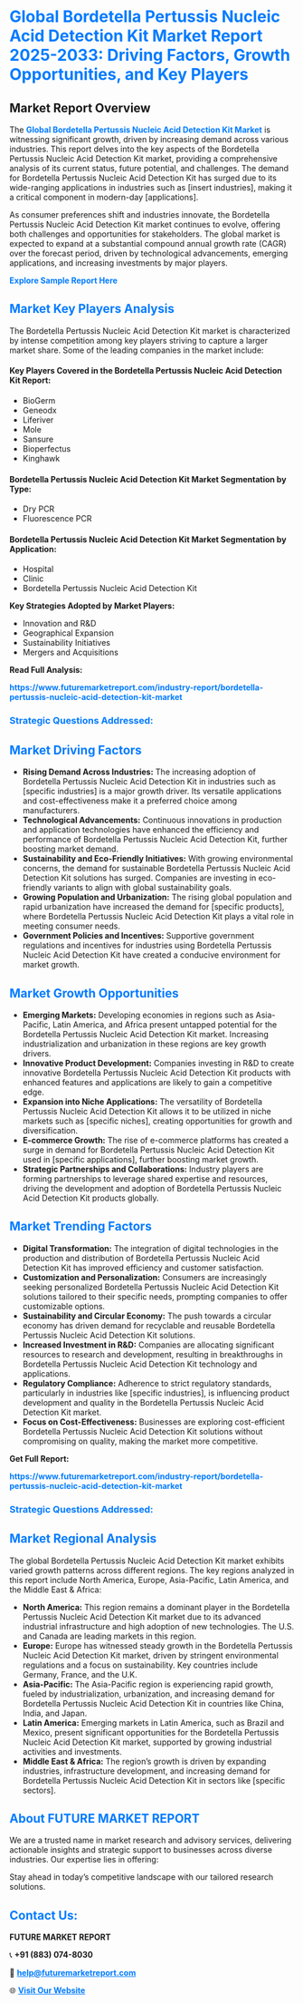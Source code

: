 <h1 style="color: #007BFF;">Global Bordetella Pertussis Nucleic Acid Detection Kit Market Report 2025-2033: Driving Factors, Growth Opportunities, and Key Players</h1>

<section id="overview">
<h2>Market Report Overview</h2>
<p>The <a href="https://www.futuremarketreport.com/industry-report/bordetella-pertussis-nucleic-acid-detection-kit-market" style="color: #007BFF; text-decoration: none;"><strong>Global Bordetella Pertussis Nucleic Acid Detection Kit Market</strong></a> is witnessing significant growth, driven by increasing demand across various industries. This report delves into the key aspects of the Bordetella Pertussis Nucleic Acid Detection Kit market, providing a comprehensive analysis of its current status, future potential, and challenges. The demand for Bordetella Pertussis Nucleic Acid Detection Kit has surged due to its wide-ranging applications in industries such as [insert industries], making it a critical component in modern-day [applications].</p>
<p>As consumer preferences shift and industries innovate, the Bordetella Pertussis Nucleic Acid Detection Kit market continues to evolve, offering both challenges and opportunities for stakeholders. The global market is expected to expand at a substantial compound annual growth rate (CAGR) over the forecast period, driven by technological advancements, emerging applications, and increasing investments by major players.</p>
</section>

<section id="overview">
<p><a href="https://www.futuremarketreport.com/request-sample/reportId=123807" style="color: #007BFF; text-decoration: none;"><strong>Explore Sample Report Here</strong></a></p>
</section>

<section id="key-players">
<h2 style="color: #007BFF;">Market Key Players Analysis</h2>
<p>The Bordetella Pertussis Nucleic Acid Detection Kit market is characterized by intense competition among key players striving to capture a larger market share. Some of the leading companies in the market include:</p>
<h4>Key Players Covered in the Bordetella Pertussis Nucleic Acid Detection Kit Report:</h4>
<ul><li>BioGerm</li><li>Geneodx</li><li>Liferiver</li><li>Mole</li><li>Sansure</li><li>Bioperfectus</li><li>Kinghawk</li></ul>
<h4>Bordetella Pertussis Nucleic Acid Detection Kit Market Segmentation by Type:</h4>
<ul><li>Dry PCR</li><li>Fluorescence PCR</li></ul>

<h4>Bordetella Pertussis Nucleic Acid Detection Kit Market Segmentation by Application:</h4>
<ul><li>Hospital</li><li>Clinic</li><li>Bordetella Pertussis Nucleic Acid Detection Kit</li></ul>
<p><strong>Key Strategies Adopted by Market Players:</strong></p>
<ul>
<li>Innovation and R&D</li>
<li>Geographical Expansion</li>
<li>Sustainability Initiatives</li>
<li>Mergers and Acquisitions</li>
</ul>
</section>

<section>
<p><strong>Read Full Analysis: </strong></p><a href="https://www.futuremarketreport.com/industry-report/bordetella-pertussis-nucleic-acid-detection-kit-market" style="color: #007BFF; text-decoration: none;"><strong>https://www.futuremarketreport.com/industry-report/bordetella-pertussis-nucleic-acid-detection-kit-market</strong></a>
<h3 style="color: #007BFF;">Strategic Questions Addressed:</h3>
</section>

<section id="driving-factors">
<h2 style="color: #007BFF;">Market Driving Factors</h2>
<ul>
<li><strong>Rising Demand Across Industries:</strong> The increasing adoption of Bordetella Pertussis Nucleic Acid Detection Kit in industries such as [specific industries] is a major growth driver. Its versatile applications and cost-effectiveness make it a preferred choice among manufacturers.</li>
<li><strong>Technological Advancements:</strong> Continuous innovations in production and application technologies have enhanced the efficiency and performance of Bordetella Pertussis Nucleic Acid Detection Kit, further boosting market demand.</li>
<li><strong>Sustainability and Eco-Friendly Initiatives:</strong> With growing environmental concerns, the demand for sustainable Bordetella Pertussis Nucleic Acid Detection Kit solutions has surged. Companies are investing in eco-friendly variants to align with global sustainability goals.</li>
<li><strong>Growing Population and Urbanization:</strong> The rising global population and rapid urbanization have increased the demand for [specific products], where Bordetella Pertussis Nucleic Acid Detection Kit plays a vital role in meeting consumer needs.</li>
<li><strong>Government Policies and Incentives:</strong> Supportive government regulations and incentives for industries using Bordetella Pertussis Nucleic Acid Detection Kit have created a conducive environment for market growth.</li>
</ul>
</section>

<section id="growth-opportunities">
<h2 style="color: #007BFF;">Market Growth Opportunities</h2>
<ul>
<li><strong>Emerging Markets:</strong> Developing economies in regions such as Asia-Pacific, Latin America, and Africa present untapped potential for the Bordetella Pertussis Nucleic Acid Detection Kit market. Increasing industrialization and urbanization in these regions are key growth drivers.</li>
<li><strong>Innovative Product Development:</strong> Companies investing in R&D to create innovative Bordetella Pertussis Nucleic Acid Detection Kit products with enhanced features and applications are likely to gain a competitive edge.</li>
<li><strong>Expansion into Niche Applications:</strong> The versatility of Bordetella Pertussis Nucleic Acid Detection Kit allows it to be utilized in niche markets such as [specific niches], creating opportunities for growth and diversification.</li>
<li><strong>E-commerce Growth:</strong> The rise of e-commerce platforms has created a surge in demand for Bordetella Pertussis Nucleic Acid Detection Kit used in [specific applications], further boosting market growth.</li>
<li><strong>Strategic Partnerships and Collaborations:</strong> Industry players are forming partnerships to leverage shared expertise and resources, driving the development and adoption of Bordetella Pertussis Nucleic Acid Detection Kit products globally.</li>
</ul>
</section>

<section id="trending-factors">
<h2 style="color: #007BFF;">Market Trending Factors</h2>
<ul>
<li><strong>Digital Transformation:</strong> The integration of digital technologies in the production and distribution of Bordetella Pertussis Nucleic Acid Detection Kit has improved efficiency and customer satisfaction.</li>
<li><strong>Customization and Personalization:</strong> Consumers are increasingly seeking personalized Bordetella Pertussis Nucleic Acid Detection Kit solutions tailored to their specific needs, prompting companies to offer customizable options.</li>
<li><strong>Sustainability and Circular Economy:</strong> The push towards a circular economy has driven demand for recyclable and reusable Bordetella Pertussis Nucleic Acid Detection Kit solutions.</li>
<li><strong>Increased Investment in R&D:</strong> Companies are allocating significant resources to research and development, resulting in breakthroughs in Bordetella Pertussis Nucleic Acid Detection Kit technology and applications.</li>
<li><strong>Regulatory Compliance:</strong> Adherence to strict regulatory standards, particularly in industries like [specific industries], is influencing product development and quality in the Bordetella Pertussis Nucleic Acid Detection Kit market.</li>
<li><strong>Focus on Cost-Effectiveness:</strong> Businesses are exploring cost-efficient Bordetella Pertussis Nucleic Acid Detection Kit solutions without compromising on quality, making the market more competitive.</li>
</ul>
</section>

<section>
<p><strong>Get Full Report: </strong></p><a href="https://www.futuremarketreport.com/industry-report/bordetella-pertussis-nucleic-acid-detection-kit-market" style="color: #007BFF; text-decoration: none;"><strong>https://www.futuremarketreport.com/industry-report/bordetella-pertussis-nucleic-acid-detection-kit-market</strong></a>
<h3 style="color: #007BFF;">Strategic Questions Addressed:</h3>
</section>


<section id="regional-analysis">
<h2 style="color: #007BFF;">Market Regional Analysis</h2>
<p>The global Bordetella Pertussis Nucleic Acid Detection Kit market exhibits varied growth patterns across different regions. The key regions analyzed in this report include North America, Europe, Asia-Pacific, Latin America, and the Middle East & Africa:</p>
<ul>
<li><strong>North America:</strong> This region remains a dominant player in the Bordetella Pertussis Nucleic Acid Detection Kit market due to its advanced industrial infrastructure and high adoption of new technologies. The U.S. and Canada are leading markets in this region.</li>
<li><strong>Europe:</strong> Europe has witnessed steady growth in the Bordetella Pertussis Nucleic Acid Detection Kit market, driven by stringent environmental regulations and a focus on sustainability. Key countries include Germany, France, and the U.K.</li>
<li><strong>Asia-Pacific:</strong> The Asia-Pacific region is experiencing rapid growth, fueled by industrialization, urbanization, and increasing demand for Bordetella Pertussis Nucleic Acid Detection Kit in countries like China, India, and Japan.</li>
<li><strong>Latin America:</strong> Emerging markets in Latin America, such as Brazil and Mexico, present significant opportunities for the Bordetella Pertussis Nucleic Acid Detection Kit market, supported by growing industrial activities and investments.</li>
<li><strong>Middle East & Africa:</strong> The region’s growth is driven by expanding industries, infrastructure development, and increasing demand for Bordetella Pertussis Nucleic Acid Detection Kit in sectors like [specific sectors].</li>
</ul>
</section>

<footer>
<h2 style="color: #007BFF;">About FUTURE MARKET REPORT</h2>
<p>We are a trusted name in market research and advisory services, delivering actionable insights and strategic support to businesses across diverse industries. Our expertise lies in offering:</p>

<p>Stay ahead in today’s competitive landscape with our tailored research solutions.</p>

<h2 style="color: #007BFF;">Contact Us:</h2>
<p><strong>FUTURE MARKET REPORT</strong></p>
<p>📞 <strong>+91 (883) 074-8030</strong></p>
<p>📧 <strong><a href="mailto:help@futuremarketreport.com" style="color: #007BFF;">help@futuremarketreport.com</a></strong></p>
<p>🌐 <strong><a href="https://www.futuremarketreport.com/" style="color: #007BFF;">Visit Our Website</a></strong></p>
</footer>